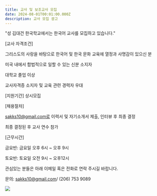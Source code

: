 ```yaml
---
title: 교사 및 보조교사 모집
date: 2024-08-01T00:01:00.000Z
description: 교사 모집 광고
---
```

"성 김대건 한국학교에서는 한국어 교사를 모집하고 있습니다."

\[교사 자격조건]

그리스도의 사랑을 바탕으로 한국어 및 한국 문화 교육에 열정과 사명감이 있으신 분

미국 내에서 합법적으로 일할 수 있는 신분 소지자

대학교 졸업 이상

교사자격증 소지자 및 교육 관련 경력자 우대

\[지원기간] 상시모집

\[채용절차]

sakks10@gmail.com로 이력서 및 자기소개서 제출, 인터뷰 후 최종 결정

최종 결정된 후 교사 연수 참가



\[근무시간]

금요반: 금요일 오후 6시 ~ 오후 9시

토요반: 토요일 오전 9시 ~ 오후12시

관심있는 분들은 아래 이메일 혹은 전화로 연락 주시길 바랍니다. 



 문의: sakks10@gmail.com/ (206) 753 9089 

![](/img/교사-및-보조교사-모집광고-포스터.png)
